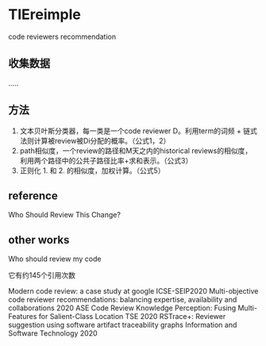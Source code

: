 # TIEreimple
code reviewers recommendation 

## 收集数据
.....
## 方法
1. 文本贝叶斯分类器，每一类是一个code reviewer D。利用term的词频 + 链式法则计算被review被Di分配的概率。（公式1，2）
2. path相似度，一个review的路径和M天之内的historical reviews的相似度，利用两个路径中的公共子路径比率+求和表示。（公式3）
3. 正则化 1. 和 2. 的相似度，加权计算。（公式5）

## reference

Who Should Review This Change?

## other works

 Who should review my code

它有约145个引用次数

 Modern code review: a case study at google ICSE-SEIP2020 
 Multi-objective code reviewer recommendations: balancing expertise, availability and collaborations 2020 ASE
 Code Review Knowledge Perception: Fusing Multi-Features for Salient-Class Location TSE 2020
 RSTrace+: Reviewer suggestion using software artifact traceability graphs Information and Software Technology 2020
